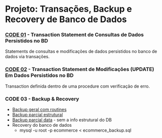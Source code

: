 # Projeto: Transações, Backup e Recovery de Banco de Dados

### [CODE 01](https://github.com/83Rafa/Diagrama-Entidade-Relacionamento/blob/main/transacoes_e_transacoes_com_procedures.sql) - Transaction Statement de Consultas de Dados Persistidos no BD
Statements de consultas e modificações de dados persistidos no banco de dados via transações.  

### [CODE 02](https://github.com/83Rafa/Diagrama-Entidade-Relacionamento/blob/main/transacoes_e_transacoes_com_procedures.sql) - Transaction Statement de Modificações (UPDATE) Em Dados Persistidos no BD
Transaction definida dentro de uma procedure com verificação de erro.


### CODE 03 - Backup & Recovery
- [Backup geral com routines](https://github.com/83Rafa/Diagrama-Entidade-Relacionamento/blob/main/ecommerce_backup.sql)
- [Backup parcial estrutural](https://github.com/83Rafa/Diagrama-Entidade-Relacionamento/blob/main/ecommerce_no_data_backup.sql) 
- [Backup parcial data](https://github.com/83Rafa/Diagrama-Entidade-Relacionamento/blob/main/ecommerce_no_info_backup.sql) - sem a info estrutural do DB
- Recovery do banco de dados
    - mysql -u root -p ecommerce < ecommerce_backup.sql
